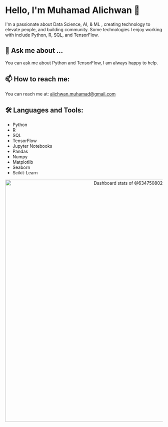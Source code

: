 # Hello, I'm Muhamad Alichwan 👋

I'm a passionate about Data Science, AI, & ML , creating technology to elevate people, and building community. Some technologies I enjoy working with include Python, R, SQL, and TensorFlow.

## 💬 Ask me about ...

You can ask me about Python and TensorFlow, I am always happy to help.

## 📫 How to reach me:

You can reach me at: alichwan.muhamad@gmail.com

## 🛠️ Languages and Tools:

- Python
- R
- SQL
- TensorFlow
- Jupyter Notebooks
- Pandas
- Numpy
- Matplotlib
- Seaborn
- Scikit-Learn

<!-- Copy-paste in your Readme.md file -->

<a href="https://next.ossinsight.io/widgets/official/compose-user-dashboard-stats?user_id=12960671" target="_blank" style="display: block" align="center">
  <picture>
    <source media="(prefers-color-scheme: dark)" srcset="https://next.ossinsight.io/widgets/official/compose-user-dashboard-stats/thumbnail.png?user_id=12960671&image_size=auto&color_scheme=dark" width="771" height="auto">
    <img alt="Dashboard stats of @634750802" src="https://next.ossinsight.io/widgets/official/compose-user-dashboard-stats/thumbnail.png?user_id=12960671&image_size=auto&color_scheme=light" width="771" height="auto">
  </picture>
</a>

<!-- Made with [OSS Insight](https://ossinsight.io/) -->
<!---
Muhamad-Alichwan/Muhamad-Alichwan is a ✨ special ✨ repository because its `README.md` (this file) appears on your GitHub profile.
You can click the Preview link to take a look at your changes.
--->
